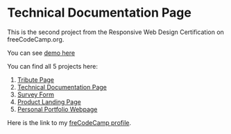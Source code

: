 # Technical Documentation Page

This is the second project from the Responsive Web Design Certification on freeCodeCamp.org.

You can see [demo here](https://codepen.io/Boltaeva/pen/JjjdgwW)

You can find all 5 projects here:

1. [Tribute Page](https://github.com/umida-boltaeva/Tribute-Page)
2. [Technical Documentation Page](https://github.com/umida-boltaeva/Technical-Documentation-Page)
3. [Survey Form](https://github.com/umida-boltaeva/Survey-Form)
4. [Product Landing Page](https://github.com/umida-boltaeva/Product-Landing-Page)
5. [Personal Portfolio Webpage](https://github.com/umida-boltaeva/umida-boltaeva.github.io)

Here is the link to my [freCodeCamp profile](https://www.freecodecamp.org/umida-boltaeva).
